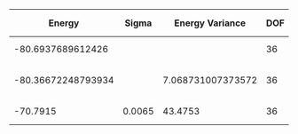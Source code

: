 | Energy             | Sigma  | Energy Variance   | DOF | Method                                                       | Data Repository |
|--------------------|--------|-------------------|-----|--------------------------------------------------------------|-----------------|
| -80.6937689612426  |        |                   | 36  | Exact diagonalization                                        |                 |
| -80.36672248793934 |        | 7.068731007373572 | 36  | DMRG (bond dimension = 2048)                                 |                 |
| -70.7915           | 0.0065 | 43.4753           | 36  | RBM (alpha = 1)                                              |                 |
